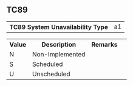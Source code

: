 ## TC89
<table>
 <tr>
  <th>
   TC89 System Unavailability Type
  </th>
  <td>
   a1
  </td>
 </tr>
</table>
<table>
 <tr>
  <th>
   Value
  </th>
  <th>
   Description
  </th>
  <th>
   Remarks
  </th>
 </tr>
 <tr>
  <td>
   N
  </td>
  <td>
   Non-Implemented
  </td>
  <td>
  </td>
  <td>
  </td>
 </tr>
 <tr>
  <td>
   S
  </td>
  <td>
   Scheduled
  </td>
  <td>
  </td>
  <td>
  </td>
 </tr>
 <tr>
  <td>
   U
  </td>
  <td>
   Unscheduled
  </td>
  <td>
  </td>
  <td>
  </td>
 </tr>
</table>
